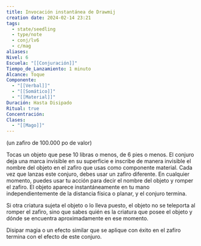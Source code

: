 ```yaml
---
title: Invocación instantánea de Drawmij
creation date: 2024-02-14 23:21
tags:
  - state/seedling
  - type/note
  - conj/lv6
  - c/mag
aliases: 
Nivel: 6
Escuela: "[[Conjuración]]"
Tiempo_de_Lanzamiento: 1 minuto
Alcance: Toque
Componente:
  - "[[Verbal]]"
  - "[[Somático]]"
  - "[[Material]]"
Duración: Hasta Disipado
Ritual: true
Concentración: 
Clases:
  - "[[Mago]]"
---
```

(un zafiro de 100.000 po de valor)

Tocas un objeto que pese 10 libras o menos, de 6 pies o menos. El conjuro deja una marca invisible en su superficie e inscribe de manera invisible el nombre del objeto en el zafiro que usas como componente material. Cada vez que lanzas este conjuro, debes usar un zafiro diferente. En cualquier momento, puedes usar tu acción para decir el nombre del objeto y romper el zafiro. El objeto aparece instantáneamente en tu mano independientemente de la distancia física o planar, y el conjuro termina.

Si otra criatura sujeta el objeto o lo lleva puesto, el objeto no se teleporta al romper el zafiro, sino que sabes quién es la criatura que posee el objeto y dónde se encuentra aproximadamente en ese momento.

Disipar magia o un efecto similar que se aplique con éxito en el zafiro termina con el efecto de este conjuro.
